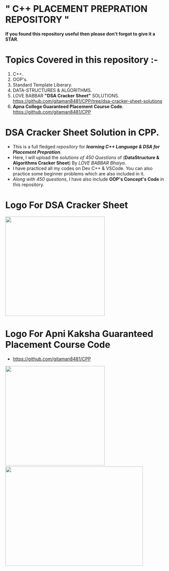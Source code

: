 # " C++ PLACEMENT PREPRATION REPOSITORY "
 **If you found this repository useful then please don't forgot to give it a STAR**.

# Topics Covered in this repository :-
1.  C++.
2.  OOP's.
3.  Standard Template Liberary.
4.  DATA-STRUCTURES & ALGORITHMS. 
5.  LOVE BABBAR **"DSA Cracker Sheet"** SOLUTIONS. https://github.com/gitaman8481/CPP/tree/dsa-cracker-sheet-solutions
6.  **Apna College Guaranteed Placement Course Code**. https://github.com/gitaman8481/CPP

# DSA Cracker Sheet Solution in CPP.
- This is a full fledged _repository_ for _**learning C++ Language & DSA for Placement Prepration**_.
- Here, I will upload the _solutions of 450 Questions_ of (**DataStructure & Algorithms Cracker Sheet**) By _LOVE BABBAR Bhaiya_.
- I have practiced all my codes on Dev C++ & VSCode. You can also practice some beginner problems which are also included in it.
- _Along with 450 questions_, I have also include **OOP's Concept's Code** in this repository.

# Logo For DSA Cracker Sheet
<img src="https://user-images.githubusercontent.com/65482419/118401608-f1490e80-b683-11eb-9e58-af14ae9a5cab.png" width="312" height="312">

# Logo For Apni Kaksha Guaranteed Placement Course Code
- https://github.com/gitaman8481/CPP
<p>
  <img src="https://user-images.githubusercontent.com/65482419/118402284-dc21af00-b686-11eb-8ea3-77dcb3beafd2.jpg" width="312" height="312">
  &nbsp;&nbsp;&nbsp;&nbsp;
  <img src="https://user-images.githubusercontent.com/65482419/118402288-dd52dc00-b686-11eb-8f10-6e3bfe6fe741.jpg" width="432" height="312">
</p>
